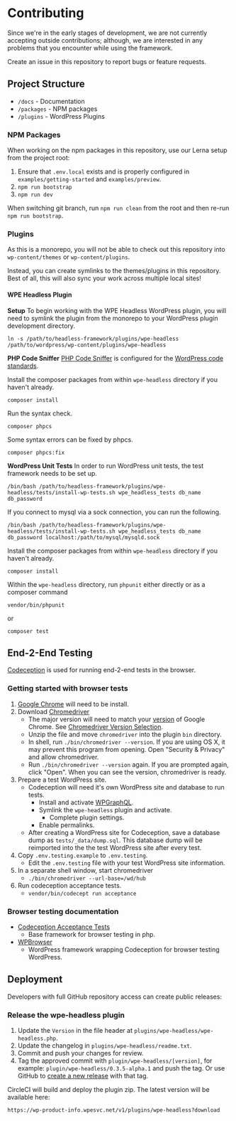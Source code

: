 # Contributing

Since we're in the early stages of development, we are not currently accepting outside contributions; although, we are interested in any problems that you encounter while using the framework.

Create an issue in this repository to report bugs or feature requests.

## Project Structure

- `/docs` - Documentation
- `/packages` - NPM packages
- `/plugins` - WordPress Plugins

### NPM Packages

When working on the npm packages in this repository, use our Lerna setup from the project root:

1. Ensure that `.env.local` exists and is properly configured in `examples/getting-started` and `examples/preview`.
2. `npm run bootstrap`
3. `npm run dev`

When switching git branch, run `npm run clean` from the root and then re-run `npm run bootstrap`.

### Plugins

As this is a monorepo, you will not be able to check out this repository into `wp-content/themes` or `wp-content/plugins`.

Instead, you can create symlinks to the themes/plugins in this repository. Best of all, this will also sync your work
across multiple local sites!

#### WPE Headless Plugin

**Setup**
To begin working with the WPE Headless WordPress plugin, you will need to symlink the plugin from the monorepo to your WordPress plugin development directory.

```
ln -s /path/to/headless-framework/plugins/wpe-headless /path/to/wordpress/wp-content/plugins/wpe-headless
```

**PHP Code Sniffer**
[PHP Code Sniffer](https://github.com/squizlabs/PHP_CodeSniffer) is configured for the [WordPress code standards](https://make.wordpress.org/core/handbook/best-practices/coding-standards/).

Install the composer packages from within `wpe-headless` directory if you haven't already.
```
composer install
```

Run the syntax check.
```
composer phpcs
```

Some syntax errors can be fixed by phpcs.
```
composer phpcs:fix
```

**WordPress Unit Tests**
In order to run WordPress unit tests, the test framework needs to be set up.
```
/bin/bash /path/to/headless-framework/plugins/wpe-headless/tests/install-wp-tests.sh wpe_headless_tests db_name db_password
```

If you connect to mysql via a sock connection, you can run the following.
```
/bin/bash /path/to/headless-framework/plugins/wpe-headless/tests/install-wp-tests.sh wpe_headless_tests db_name db_password localhost:/path/to/mysql/mysqld.sock
```

Install the composer packages from within `wpe-headless` directory if you haven't already.
```
composer install
```

Within the `wpe-headless` directory, run `phpunit` either directly or as a composer command
```
vendor/bin/phpunit
```

or

```
composer test
```

## End-2-End Testing

[Codeception](https://codeception.com/) is used for running end-2-end tests in the browser.

### Getting started with browser tests
1. [Google Chrome](https://www.google.com/chrome/) will need to be install.
2. Download [Chromedriver](https://chromedriver.chromium.org/downloads)
    - The major version will need to match your [version](https://www.whatismybrowser.com/detect/what-version-of-chrome-do-i-have) of Google Chrome. See [Chromedriver Version Selection](https://chromedriver.chromium.org/downloads/version-selection).
    - Unzip the file and move `chromedriver` into the plugin `bin` directory.
    - In shell, run `./bin/chromedriver --version`. If you are using OS X, it may prevent this program from opening. Open "Security & Privacy" and allow chromedriver.
    - Run `./bin/chromedriver --version` again. If you are prompted again, click "Open". When you can see the version, chromedriver is ready.
3. Prepare a test WordPress site.
    - Codeception will need it's own WordPress site and database to run tests.
      - Install and activate [WPGraphQL](https://www.wpgraphql.com/).
      - Symlink the `wpe-headless` plugin and activate.
        - Complete plugin settings.
      - Enable permalinks.
    - After creating a WordPress site for Codeception, save a database dump as `tests/_data/dump.sql`. This database dump will be reimported into the the test WordPress site after every test.
4. Copy `.env.testing.example` to `.env.testing`.
    - Edit the `.env.testing` file with your test WordPress site information.
5. In a separate shell window, start chromedriver
    - `./bin/chromedriver --url-base=/wd/hub`
6. Run codeception acceptance tests.
    - `vendor/bin/codecept run acceptance`

### Browser testing documentation
- [Codeception Acceptance Tests](https://codeception.com/docs/03-AcceptanceTests)
  - Base framework for browser testing in php.
- [WPBrowser](https://wpbrowser.wptestkit.dev/)
  - WordPress framework wrapping Codeception for browser testing WordPress.

## Deployment

Developers with full GitHub repository access can create public releases:

### Release the wpe-headless plugin

1. Update the `Version` in the file header at `plugins/wpe-headless/wpe-headless.php`.
2. Update the changelog in `plugins/wpe-headless/readme.txt`.
3. Commit and push your changes for review.
4. Tag the approved commit with `plugin/wpe-headless/[version]`, for example: `plugin/wpe-headless/0.3.5-alpha.1` and push the tag. Or use GitHub to [create a new release](https://github.com/wpengine/headless-framework/releases/new) with that tag.

CircleCI will build and deploy the plugin zip. The latest version will be available here:

`https://wp-product-info.wpesvc.net/v1/plugins/wpe-headless?download`
